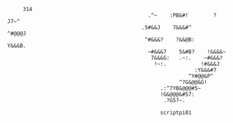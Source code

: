          314                                                                     
                                                 .^~    :PB&#!        ?J7~^                                                       
                                               .5#&&J    7&&&#^      ^#@@@J                                                       
                                                ^#&&&?    ?&&@B:     Y&&&B.                                                       
                                                 ~#&&&7    5&#B?    !&&&&~                                                        
                                                  7&&&G:   .~:.    ~#&&&?                                                         
                                                   !~:.           !#&&&J                                                          
                                                                :Y&&&#7                                                           
                                                              ^Y#@@&P^                                                            
                                                           ^?G&@@&G!                                                              
                                                     .:^7YB&@@@#5~                                                                
                                                     !G&@@@&#57:                                                                  
                                                      .?G5?~.   

                                                     scriptpi01 
